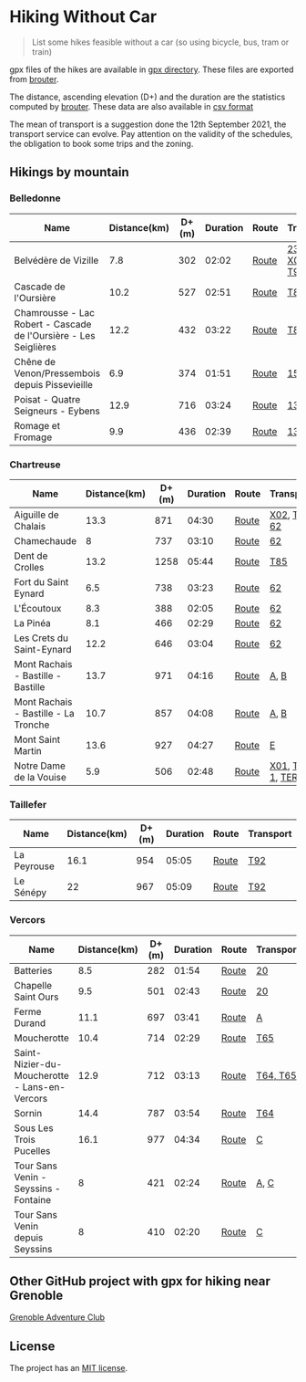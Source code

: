 # Hiking Without Car

> List some hikes feasible without a car (so using bicycle, bus, tram or train)

gpx files of the hikes are available in [gpx directory](gpx/).
These files are exported from [brouter](http://brouter.de/brouter-web/#map=13/45.1735/5.7723/OpenTopoMap,Waymarked_Trails-Hiking&profile=hiking-beta).

The distance, ascending elevation (D+) and the duration are the statistics computed by [brouter](http://brouter.de/brouter-web/#map=13/45.1735/5.7723/OpenTopoMap,Waymarked_Trails-Hiking&profile=hiking-beta).
These data are also available in [csv format](Stats.csv)

The mean of transport is a suggestion done the 12th September 2021, the transport service can evolve.
Pay attention on the validity of the schedules, the obligation to book some trips and the zoning.

## Hikings by mountain

### Belledonne

|Name|Distance(km)|D+(m)|Duration|Route|Transport|
| --- | --- | --- | --- | --- | --- |
|Belvédère de Vizille|7.8|302|02:02|[Route](http://brouter.de/brouter-web/#map=14/45.0742/5.7765/OpenTopoMap,Waymarked_Trails-Hiking&lonlats=5.774217,45.080544;5.772779,45.07643;5.791812,45.079672;5.7831,45.062567;5.776191,45.067116;5.774142,45.080551&profile=hiking-beta)|[23](https://www.tag.fr/ftp/fiche_horaires/fiche_horaires_2014/HORAIRES_23.pdf), [65](https://www.tag.fr/ftp/fiche_horaires/fiche_horaires_2014/HORAIRES_65.pdf), [X03](https://carsisere.auvergnerhonealpes.fr/ftp/documents_CG38/fh-x03-2022-2023.pdf), [T90, T91](https://carsisere.auvergnerhonealpes.fr/ftp/documents_CG38/fh-t90-t91-2022-2023.pdf)|
|Cascade de l'Oursière|10.2|527|02:51|[Route](http://brouter.de/brouter-web/#map=15/45.1504/5.8884/OpenTopoMap,Waymarked_Trails-Hiking&lonlats=5.871077,45.154413;5.9144,45.145651;5.871211,45.154412&profile=hiking-beta)|[T87](https://carsisere.auvergnerhonealpes.fr/ftp/documents_CG38/fh-t87-2022-2023.pdf)|
|Chamrousse - Lac Robert - Cascade de l'Oursière - Les Seiglières|12.2|432|03:22|[Route](http://brouter.de/brouter-web/#map=14/45.1390/5.8982/OpenTopoMap,Waymarked_Trails-Hiking&lonlats=5.879316,45.125918;5.916739,45.131435;5.921202,45.140944;5.871211,45.154412&profile=hiking-beta)|[T87](https://carsisere.auvergnerhonealpes.fr/ftp/documents_CG38/fh-t87-2022-2023.pdf)|
|Chêne de Venon/Pressembois depuis Pissevieille|6.9|374|01:51|[Route](http://brouter.de/brouter-web/#map=15/45.1801/5.8216/OpenTopoMap,Waymarked_Trails-Hiking&lonlats=5.81122,45.187602;5.800567,45.177015;5.804751,45.171771;5.809869,45.178173;5.822024,45.184064;5.811349,45.187596&profile=hiking-beta)|[15](https://www.tag.fr/ftp/fiche_horaires/fiche_horaires_2014/HORAIRES_15.pdf)|
|Poisat - Quatre Seigneurs - Eybens|12.9|716|03:24|[Route](http://brouter.de/brouter-web/#map=15/45.1455/5.7678/OpenTopoMap,Waymarked_Trails-Hiking&lonlats=5.763574,45.157295;5.762723,45.150217;5.777135,45.156291;5.791748,45.1575;5.800395,45.15414;5.796176,45.140868;5.792584,45.139307;5.754341,45.14699&profile=hiking-mountain)|[13](https://www.tag.fr/ftp/fiche_horaires/fiche_horaires_2014/HORAIRES_13.pdf), [C4](https://www.tag.fr/ftp/fiche_horaires/fiche_horaires_2014/HORAIRES_C4.pdf)|
|Romage et Fromage|9.9|436|02:39|[Route](http://brouter.de/brouter-web/#map=14/45.1620/5.7809/OpenTopoMap,Waymarked_Trails-Hiking&lonlats=5.763531,45.157454;5.767264,45.161357;5.769453,45.16449;5.786083,45.169012;5.78332,45.166793;5.782242,45.166275;5.772886,45.155016;5.77662,45.149018;5.7616,45.149079;5.751514,45.14716&profile=hiking-beta)|[13](https://www.tag.fr/ftp/fiche_horaires/fiche_horaires_2014/HORAIRES_13.pdf), [C4](https://www.tag.fr/ftp/fiche_horaires/fiche_horaires_2014/HORAIRES_C4.pdf)|

### Chartreuse

|Name|Distance(km)|D+(m)|Duration|Route|Transport|
| --- | --- | --- | --- | --- | --- |
|Aiguille de Chalais|13.3|871|04:30|[Route](http://brouter.de/brouter-web/#map=15/45.2909/5.6504/OpenTopoMap,Waymarked_Trails-Hiking&lonlats=5.632119,45.290543;5.675753,45.292592;5.66107,45.293511;5.631995,45.290394&profile=hiking-beta)|[X02](https://carsisere.auvergnerhonealpes.fr/ftp/documents_CG38/fh-x02-2022-2023.pdf), [TER 62](https://cdn.ter.sncf.com/medias/PDF/auvergne_rhone_alpes/62_AFF_du_30-08%20au%2010-10-21-Version%20du%2008-07-21_tcm72-193836_tcm72-193835.pdf)||
|Chamechaude|8|737|03:10|[Route](http://brouter.de/brouter-web/#map=16/45.2891/5.7711/OpenTopoMap,Waymarked_Trails-Hiking&lonlats=5.76705,45.289929;5.776706,45.291126;5.782499,45.28683;5.78442,45.286559;5.788132,45.287744;5.783122,45.287586;5.776834,45.288491;5.766993,45.289839&profile=hiking-beta)|[62](https://www.tag.fr/ftp/fiche_horaires/fiche_horaires_2014/HORAIRES_62.pdf)|
|Dent de Crolles|13.2|1258|05:44|[Route](http://brouter.de/brouter-web/#map=15/45.3065/5.8539/OpenTopoMap,Waymarked_Trails-Hiking&lonlats=5.85111,45.29003;5.84404,45.299404;5.840049,45.304595;5.844126,45.310241;5.85567,45.308278;5.854726,45.318779;5.846615,45.311835;5.84125,45.301954;5.851185,45.290047&profile=hiking-beta)|[T85](https://carsisere.auvergnerhonealpes.fr/ftp/documents_CG38/fh-t85-2022-2023.pdf)|
|Fort du Saint Eynard|6.5|738|03:23|[Route](http://brouter.de/brouter-web/#map=15/45.2319/5.7595/OpenTopoMap,Waymarked_Trails-Hiking&lonlats=5.75101,45.233777;5.764475,45.234933;5.751171,45.233765&profile=hiking-beta)|[62](https://www.tag.fr/ftp/fiche_horaires/fiche_horaires_2014/HORAIRES_62.pdf)|
|L'Écoutoux|8.3|388|02:05|[Route](https://brouter.de/brouter-web/#map=15/45.2566/5.7650/OpenTopoMap,Waymarked_Trails-Hiking&lonlats=5.777285,45.259664;5.777352,45.260192;5.775526,45.262315;5.76694,45.267446;5.760913,45.266099;5.757844,45.252927;5.760891,45.266099;5.766983,45.267438;5.775611,45.262232;5.777349,45.260179;5.777317,45.260115;5.777264,45.259566&profile=hiking-mountain)|[62](https://www.tag.fr/ftp/fiche_horaires/fiche_horaires_2014/HORAIRES_62.pdf)|
|La Pinéa|8.1|466|02:29|[Route](http://brouter.de/brouter-web/#map=16/45.2920/5.7595/OpenTopoMap,Waymarked_Trails-Hiking&lonlats=5.767093,45.289928;5.759668,45.290587;5.738444,45.288337;5.738457,45.288106;5.767082,45.289837&profile=hiking-beta)|[62](https://www.tag.fr/ftp/fiche_horaires/fiche_horaires_2014/HORAIRES_62.pdf)|
|Les Crets du Saint-Eynard|12.2|646|03:04|[Route](http://brouter.de/brouter-web/#map=15/45.2781/5.8096/OpenTopoMap,Waymarked_Trails-Hiking&lonlats=5.777313,45.259895;5.801171,45.278842;5.809134,45.281622;5.806189,45.266762;5.784087,45.247458;5.78055,45.255402;5.777243,45.259807&profile=hiking-beta)|[62](https://www.tag.fr/ftp/fiche_horaires/fiche_horaires_2014/HORAIRES_62.pdf)|
|Mont Rachais - Bastille - Bastille|13.7|971|04:16|[Route](http://brouter.de/brouter-web/#map=15/45.1898/5.7300/OpenTopoMap,Waymarked_Trails-Hiking&lonlats=5.720154,45.189418;5.724805,45.198739;5.724478,45.200675;5.729756,45.207154;5.732833,45.208546;5.736001,45.215196;5.73297,45.218556;5.733852,45.216044;5.729456,45.212157;5.726151,45.20773;5.72422,45.203706;5.723931,45.204296;5.725733,45.205275;5.727085,45.205846;5.724714,45.200675;5.720251,45.189445&profile=hiking-beta)|[A](https://www.tag.fr/ftp/fiche_horaires/fiche_horaires_2014/HORAIRES_A.pdf), [B](https://www.tag.fr/ftp/fiche_horaires/fiche_horaires_2014/HORAIRES_B.pdf)|
|Mont Rachais - Bastille - La Tronche|10.7|857|04:08|[Route](http://brouter.de/brouter-web/#map=14/45.1989/5.7301/OpenTopoMap,Waymarked_Trails-Hiking&lonlats=5.72009,45.189453;5.724805,45.198739;5.73297,45.218556;5.741204,45.200615&profile=hiking-beta)|[A](https://www.tag.fr/ftp/fiche_horaires/fiche_horaires_2014/HORAIRES_A.pdf), [B](https://www.tag.fr/ftp/fiche_horaires/fiche_horaires_2014/HORAIRES_B.pdf)|
|Mont Saint Martin|13.6|927|04:27|[Route](http://brouter.de/brouter-web/#map=14/45.2601/5.6786/OpenTopoMap,Waymarked_Trails-Hiking&lonlats=5.662562,45.253456;5.659976,45.260227;5.661457,45.265244;5.664825,45.268852;5.680377,45.278214;5.670984,45.27746;5.662701,45.253268&profile=hiking-beta)|[E](https://www.tag.fr/ftp/fiche_horaires/fiche_horaires_2014/HORAIRES_E.pdf)|
|Notre Dame de la Vouise|5.9|506|02:48|[Route](http://brouter.de/brouter-web/#map=16/45.3698/5.5954/OpenTopoMap,Waymarked_Trails-Hiking&lonlats=5.59383,45.364483;5.599369,45.376972;5.593868,45.364466&profile=hiking-beta)|[X01](https://carsisere.auvergnerhonealpes.fr/ftp/documents_CG38/fh-x01-2022-2023.pdf), [TER 1](https://cdn.ter.sncf.com/medias/PDF/auvergne_rhone_alpes/01_AFF_du_11-07%20au%2029-10-21-Version%20du%2020-06-21_tcm72-193834_tcm72-193833.pdf), [TER 62](https://cdn.ter.sncf.com/medias/PDF/auvergne_rhone_alpes/62_AFF_du_30-08%20au%2010-10-21-Version%20du%2008-07-21_tcm72-193836_tcm72-193835.pdf)|

### Taillefer

|Name|Distance(km)|D+(m)|Duration|Route|Transport|
| --- | --- | --- | --- | --- | --- |
|La Peyrouse|16.1|954|05:05|[Route](https://brouter.de/brouter-web/#map=13/44.9206/5.7719/OpenTopoMap,Waymarked_Trails-Hiking&lonlats=5.721045,44.963948;5.724435,44.991971;5.740442,45.014153;5.706625,45.027582&profile=hiking-mountain)|[T92](https://carsisere.auvergnerhonealpes.fr/ftp/documents_CG38/fh-t92-2022-2023.pdf)|
|Le Sénépy|22|967|05:09|[Route](https://brouter.de/brouter-web/#map=13/44.9154/5.7471/OpenTopoMap,Waymarked_Trails-Hiking&lonlats=5.782703,44.914142;5.729982,44.903412;5.725754,44.906931;5.723727,44.908452;5.720873,44.90741;5.72392,44.908261;5.725765,44.906946;5.730035,44.903822;5.777864,44.911969;5.781802,44.908033;5.782773,44.914078&profile=hiking-mountain)|[T92](https://carsisere.auvergnerhonealpes.fr/ftp/documents_CG38/fh-t92-2022-2023.pdf)|

### Vercors

|Name|Distance(km)|D+(m)|Duration|Route|Transport|
| --- | --- | --- | --- | --- | --- |
|Batteries|8.5|282|01:54|[Route](https://brouter.de/brouter-web/#map=15/45.2188/5.6671/OpenTopoMap,Waymarked_Trails-Hiking&lonlats=5.661773,45.211666;5.65944,45.208158;5.648206,45.215588;5.647614,45.225454;5.639446,45.228307;5.639967,45.229493;5.64303,45.228983;5.658066,45.220924;5.656049,45.212338;5.660244,45.211106;5.661703,45.211887&profile=hiking-mountain)|[20](https://www.tag.fr/ftp/fiche_horaires/fiche_horaires_2014/HORAIRES_20.pdf)|
|Chapelle Saint Ours|9.5|501|02:43|[Route](https://brouter.de/brouter-web/#map=13/45.2781/5.5975/OpenTopoMap,Waymarked_Trails-Hiking&lonlats=5.61794,45.269865;5.615816,45.277453;5.616159,45.282315;5.599455,45.296536;5.600914,45.297885;5.61632,45.282278;5.615741,45.27734;5.617887,45.269808&profile=hiking-beta)|[20](https://www.tag.fr/ftp/fiche_horaires/fiche_horaires_2014/HORAIRES_20.pdf)|
|Ferme Durand|11.1|697|03:41|[Route](http://brouter.de/brouter-web/#map=14/45.1957/5.6611/OpenTopoMap,Waymarked_Trails-Hiking&lonlats=5.672529,45.196751;5.667915,45.19498;5.642295,45.208287;5.641308,45.200256;5.662658,45.188188;5.672411,45.196785&profile=hiking-beta)|[A](https://www.tag.fr/ftp/fiche_horaires/fiche_horaires_2014/HORAIRES_A.pdf)|
|Moucherotte|10.4|714|02:29|[Route](http://brouter.de/brouter-web/#map=14/45.1602/5.6369/OpenTopoMap,Waymarked_Trails-Hiking&lonlats=5.629828,45.170632;5.634313,45.171087;5.637231,45.162583;5.636544,45.162099;5.638261,45.161267;5.634055,45.15992;5.63545,45.158059;5.633712,45.15299;5.633798,45.149054;5.639355,45.148624;5.638363,45.147262;5.639441,45.147605;5.638454,45.147379;5.639226,45.14873;5.638529,45.148667;5.633991,45.149025;5.635428,45.157961;5.633626,45.160193;5.638373,45.161324;5.636587,45.162114;5.634431,45.170965;5.629699,45.170569&profile=hiking-beta)|[T65](https://carsisere.auvergnerhonealpes.fr/ftp/documents_CG38/fh-t64-t65-2022-2023.pdf)|
|Saint-Nizier-du-Moucherotte - Lans-en-Vercors|12.9|712|03:13|[Route](http://brouter.de/brouter-web/#map=15/45.1252/5.6121/OpenTopoMap,Waymarked_Trails-Hiking&lonlats=5.629828,45.170632;5.634313,45.171087;5.637231,45.162583;5.636544,45.162099;5.638261,45.161267;5.634055,45.15992;5.63545,45.158059;5.633712,45.15299;5.633798,45.149054;5.639291,45.148753;5.613542,45.128656;5.588565,45.128247&profile=hiking-beta)|[T64, T65](https://carsisere.auvergnerhonealpes.fr/ftp/documents_CG38/fh-t64-t65-2022-2023.pdf)|
|Sornin|14.4|787|03:54|[Route](https://brouter.de/brouter-web/#map=15/45.2114/5.6248/OpenTopoMap,Waymarked_Trails-Hiking&lonlats=5.618606,45.176652;5.615001,45.207721;5.606761,45.213911;5.611439,45.218385;5.623294,45.220787;5.618477,45.176623&profile=hiking-mountain)|[T64](https://carsisere.auvergnerhonealpes.fr/ftp/documents_CG38/fh-t64-t65-2022-2023.pdf)|
|Sous Les Trois Pucelles|16.1|977|04:34|[Route](http://brouter.de/brouter-web/#map=13/45.1629/5.6890/OpenTopoMap,Waymarked_Trails-Hiking&lonlats=5.690231,45.166335;5.646393,45.170239;5.642338,45.169029;5.644612,45.164202;5.635203,45.171829;5.634613,45.170956;5.64326,45.16983;5.64502,45.170331;5.690188,45.166213&profile=hiking-beta)|[C](https://www.tag.fr/ftp/fiche_horaires/fiche_horaires_2014/HORAIRES_C.pdf)|
|Tour Sans Venin - Seyssins - Fontaine|8|421|02:24|[Route](http://brouter.de/brouter-web/#map=14/45.1714/5.6874/OpenTopoMap,Waymarked_Trails-Hiking&lonlats=5.690521,45.166026;5.666714,45.171695;5.672679,45.196804&profile=hiking-beta)|[A](https://www.tag.fr/ftp/fiche_horaires/fiche_horaires_2014/HORAIRES_A.pdf), [C](https://www.tag.fr/ftp/fiche_horaires/fiche_horaires_2014/HORAIRES_C.pdf)|
|Tour Sans Venin depuis Seyssins|8|410|02:20|[Route](http://brouter.de/brouter-web/#map=16/45.1672/5.6822/OpenTopoMap,Waymarked_Trails-Hiking&lonlats=5.690532,45.166016;5.668302,45.17211;5.690639,45.165854&profile=hiking-beta)|[C](https://www.tag.fr/ftp/fiche_horaires/fiche_horaires_2014/HORAIRES_C.pdf)|

## Other GitHub project with gpx for hiking near Grenoble

[Grenoble Adventure Club](https://github.com/Binnette/GAC)

## License

The project has an [MIT license](Licence.md).
